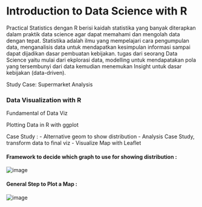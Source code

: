 # Introduction to Data Science with R
Practical Statistics dengan R berisi kaidah statistika yang banyak diterapkan dalam praktik data science agar dapat memahami dan mengolah data dengan tepat.
Statistika adalah ilmu yang mempelajari cara pengumpulan data, menganalisis data untuk mendapatkan kesimpulan informasi sampai dapat dijadikan dasar pembuatan kebijakan. tugas dari seorang Data Science yaitu mulai dari ekplorasi data, modelling untuk mendapatakan pola yang tersembunyi dari data kemudian menemukan Insight untuk dasar kebijakan (data-driven).

Study Case: Supermarket Analysis


### Data  Visualization  with R 
Fundamental of Data Viz

Plotting Data in R with ggplot

Case Study : - Alternative geom to show  distribution
             - Analysis Case Study, transform  data to final viz
             - Visualize Map with Leaflet
             
#### Framework to decide which graph to use for showing distribution :
![image](https://user-images.githubusercontent.com/102803017/165907010-b3fde172-b05f-4f06-bdc0-34bff6a0ded7.png)

#### General Step to Plot a Map :
![image](https://user-images.githubusercontent.com/102803017/165907735-42e1943b-40a5-4a88-844e-d9b75e806cae.png)

